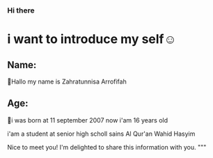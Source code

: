 ### Hi there 
# i want to introduce my self☺

## Name:
👧Hallo my name is Zahratunnisa Arrofifah

## Age:
🎈i was born at 11 september 2007
now i'am 16 years old


i'am a student at senior high scholl sains Al Qur'an Wahid Hasyim

Nice to meet you! I'm delighted to share this information with you.
"""
    
   
<!--
**zhrraffh/zhrraffh** is a ✨ _special_ ✨ repository because its `README.md` (this file) appears on your GitHub profile.

Here are some ideas to get you started:

- 🔭 I’m currently working on ...
- 🌱 I’m currently learning ...
- 👯 I’m looking to collaborate on ...
- 🤔 I’m looking for help with ...
- 💬 Ask me about ...
- 📫 How to reach me: ...
- 😄 Pronouns: ...
- ⚡ Fun fact: ...
-->
